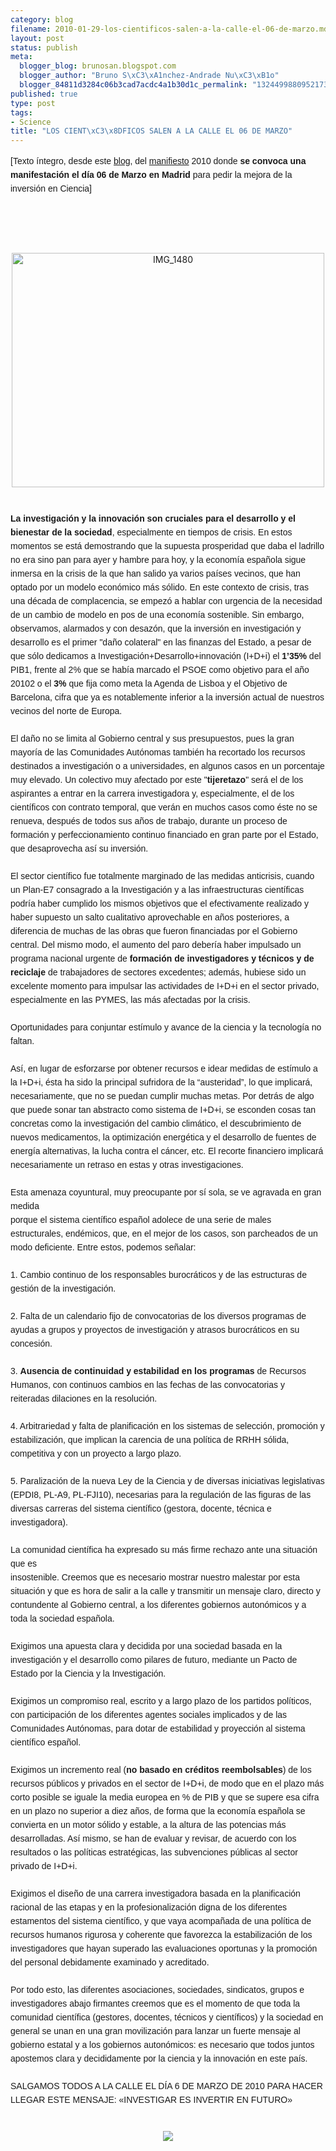 ```yaml
--- 
category: blog
filename: 2010-01-29-los-cientificos-salen-a-la-calle-el-06-de-marzo.md
layout: post
status: publish
meta: 
  blogger_blog: brunosan.blogspot.com
  blogger_author: "Bruno S\xC3\xA1nchez-Andrade Nu\xC3\xB1o"
  blogger_84811d3284c06b3cad7acdc4a1b30d1c_permalink: "132449988095217367"
published: true
type: post
tags: 
- Science
title: "LOS CIENT\xC3\x8DFICOS SALEN A LA CALLE EL 06 DE MARZO"
---
```

<span class="Apple-style-span" style="font-family:Verdana, sans-serif;font-size:14px;line-height:22px;">[Texto íntegro, desde este <a href="http://aldea-irreductible.blogspot.com/2010/01/los-cientificos-salen-la-calle-el-06-de.html">blog</a>, del <a href="http://precarios.org/">manifiesto</a> 2010 donde&nbsp;<span class="Apple-style-span" style="font-weight:bold;">se convoca una manifestación el día 06 de Marzo en Madrid <span class="Apple-style-span" style="font-weight:normal;">para pedir la mejora de la inversión en Ciencia</span><span class="Apple-style-span" style="font-weight:normal;">]</span></span></span><br /><span class="Apple-style-span" style="font-family:Verdana, sans-serif;font-size:14px;line-height:22px;"><b><br /></b></span><br /><span class="Apple-style-span" style="font-family:Verdana, sans-serif;font-size:14px;line-height:22px;"><b><br /></b></span><br /><div style="text-align:center;"><a href="http://www.flickr.com/photos/nasonurb/3501933853/" title="IMG_1480 by brunosan, on Flickr"><img alt="IMG_1480" height="375" src="http://farm4.static.flickr.com/3593/3501933853_84eb7b3318.jpg" width="500" /></a></div><span class="Apple-style-span" style="font-family:Verdana, sans-serif;font-size:14px;line-height:22px;"><b><br /></b></span><br /><span class="Apple-style-span" style="font-family:Verdana, sans-serif;font-size:14px;line-height:22px;"><b>La investigación y la innovación son cruciales para el desarrollo y el bienestar de la sociedad</b>, especialmente en tiempos de crisis. En estos momentos se está demostrando que la supuesta prosperidad que daba el ladrillo no era sino pan para ayer y hambre para hoy, y la economía española sigue inmersa en la crisis de la que han salido ya varios países vecinos, que han optado por un modelo económico más sólido. En este contexto de crisis, tras una década de complacencia, se empezó a hablar con urgencia de la necesidad de un cambio de modelo en pos de una economía sostenible. Sin embargo, observamos, alarmados y con desazón, que la inversión en investigación y desarrollo es el primer "daño colateral" en las finanzas del Estado, a pesar de que sólo dedicamos a Investigación+Desarrollo+innovación (I+D+i) el <b>1’35%</b> del PIB1, frente al 2% que se había marcado el PSOE como objetivo para el año 20102 o el <b>3%</b> que fija como meta la Agenda de Lisboa y el Objetivo de Barcelona, cifra que ya es notablemente inferior a la inversión actual de nuestros vecinos del norte de Europa.<br style="margin:0;padding:0;" /><br style="margin:0;padding:0;" />El daño no se limita al Gobierno central y sus presupuestos, pues la gran mayoría de las Comunidades Autónomas también ha recortado los recursos destinados a investigación o a universidades, en algunos casos en un porcentaje muy elevado. Un colectivo muy afectado por este "<b>tijeretazo</b>" será el de los aspirantes a entrar en la carrera investigadora y, especialmente, el de los científicos con contrato temporal, que verán en muchos casos como éste no se renueva, después de todos sus años de trabajo, durante un proceso de formación y perfeccionamiento continuo financiado en gran parte por el Estado, que desaprovecha así su inversión.<br style="margin:0;padding:0;" /><br style="margin:0;padding:0;" />El sector científico fue totalmente marginado de las medidas anticrisis, cuando un Plan-E7 consagrado a la Investigación y a las infraestructuras científicas podría haber cumplido los mismos objetivos que el efectivamente realizado y haber supuesto un salto cualitativo aprovechable en años posteriores, a diferencia de muchas de las obras que fueron financiadas por el Gobierno central. Del mismo modo, el aumento del paro debería haber impulsado un programa nacional urgente de <b>formación de investigadores y técnicos y de reciclaje</b> de trabajadores de sectores excedentes; además, hubiese sido un excelente momento para impulsar las actividades de I+D+i en el sector privado, especialmente en las PYMES, las más afectadas por la crisis.<br style="margin:0;padding:0;" /><br style="margin:0;padding:0;" />Oportunidades para conjuntar estímulo y avance de la ciencia y la tecnología no faltan.<br style="margin:0;padding:0;" /><br style="margin:0;padding:0;" />Así, en lugar de esforzarse por obtener recursos e idear medidas de estímulo a la I+D+i, ésta ha sido la principal sufridora de la “austeridad”, lo que implicará, necesariamente, que no se puedan cumplir muchas metas. Por detrás de algo que puede sonar tan abstracto como sistema de I+D+i, se esconden cosas tan concretas como la investigación del cambio climático, el descubrimiento de nuevos medicamentos, la optimización energética y el desarrollo de fuentes de energía alternativas, la lucha contra el cáncer, etc. El recorte financiero implicará necesariamente un retraso en estas y otras investigaciones.<br style="margin:0;padding:0;" /><br style="margin:0;padding:0;" />Esta amenaza coyuntural, muy preocupante por sí sola, se ve agravada en gran medida<br style="margin:0;padding:0;" />porque el sistema científico español adolece de una serie de males estructurales, endémicos, que, en el mejor de los casos, son parcheados de un modo deficiente. Entre estos, podemos señalar:<br style="margin:0;padding:0;" /><br style="margin:0;padding:0;" />1. Cambio continuo de los responsables burocráticos y de las estructuras de gestión de la investigación.<br style="margin:0;padding:0;" /><br style="margin:0;padding:0;" />2. Falta de un calendario fijo de convocatorias de los diversos programas de ayudas a grupos y proyectos de investigación y atrasos burocráticos en su concesión.<br style="margin:0;padding:0;" /><br style="margin:0;padding:0;" />3. <b>Ausencia de continuidad y estabilidad en los programas</b> de Recursos Humanos, con continuos cambios en las fechas de las convocatorias y reiteradas dilaciones en la resolución.<br style="margin:0;padding:0;" /><br style="margin:0;padding:0;" />4. Arbitrariedad y falta de planificación en los sistemas de selección, promoción y<br style="margin:0;padding:0;" />estabilización, que implican la carencia de una política de RRHH sólida, competitiva y con un proyecto a largo plazo.<br style="margin:0;padding:0;" /><br style="margin:0;padding:0;" />5. Paralización de la nueva Ley de la Ciencia y de diversas iniciativas legislativas (EPDI8, PL-A9, PL-FJI10), necesarias para la regulación de las figuras de las diversas carreras del sistema científico (gestora, docente, técnica e investigadora).<br style="margin:0;padding:0;" /><br style="margin:0;padding:0;" />La comunidad científica ha expresado su más firme rechazo ante una situación que es<br style="margin:0;padding:0;" />insostenible. Creemos que es necesario mostrar nuestro malestar por esta situación y que es hora de salir a la calle y transmitir un mensaje claro, directo y contundente al Gobierno central, a los diferentes gobiernos autonómicos y a toda la sociedad española.<br style="margin:0;padding:0;" /><br style="margin:0;padding:0;" />Exigimos una apuesta clara y decidida por una sociedad basada en la investigación y el desarrollo como pilares de futuro, mediante un Pacto de Estado por la Ciencia y la Investigación.<br style="margin:0;padding:0;" /><br style="margin:0;padding:0;" />Exigimos un compromiso real, escrito y a largo plazo de los partidos políticos, con participación de los diferentes agentes sociales implicados y de las Comunidades Autónomas, para dotar de estabilidad y proyección al sistema científico español.<br style="margin:0;padding:0;" /><br style="margin:0;padding:0;" />Exigimos un incremento real (<b>no basado en créditos reembolsables</b>) de los recursos públicos y privados en el sector de I+D+i, de modo que en el plazo más corto posible se iguale la media europea en % de PIB y que se supere esa cifra en un plazo no superior a diez años, de forma que la economía española se convierta en un motor sólido y estable, a la altura de las potencias más desarrolladas. Así mismo, se han de evaluar y revisar, de acuerdo con los resultados o las políticas estratégicas, las subvenciones públicas al sector privado de I+D+i.<br style="margin:0;padding:0;" /><br style="margin:0;padding:0;" />Exigimos el diseño de una carrera investigadora basada en la planificación racional de las etapas y en la profesionalización digna de los diferentes estamentos del sistema científico, y que vaya acompañada de una política de recursos humanos rigurosa y coherente que favorezca la estabilización de los investigadores que hayan superado las evaluaciones oportunas y la promoción del personal debidamente examinado y acreditado.<br style="margin:0;padding:0;" /><br style="margin:0;padding:0;" />Por todo esto, las diferentes asociaciones, sociedades, sindicatos, grupos e investigadores abajo firmantes creemos que es el momento de que toda la comunidad científica (gestores, docentes, técnicos y científicos) y la sociedad en general se unan en una gran movilización para lanzar un fuerte mensaje al gobierno estatal y a los gobiernos autonómicos: es necesario que todos juntos apostemos clara y decididamente por la ciencia y la innovación en este país.<br style="margin:0;padding:0;" /><br style="margin:0;padding:0;" />SALGAMOS TODOS A LA CALLE EL DÍA 6 DE MARZO DE 2010 PARA HACER LLEGAR ESTE MENSAJE: «INVESTIGAR ES INVERTIR EN FUTURO»</span><br /><span class="Apple-style-span" style="font-family:Verdana, sans-serif;font-size:14px;line-height:22px;"><br /></span><br /><div class="separator" style="clear:both;text-align:center;"><a href="http://nasonurb.files.wordpress.com/2010/01/photo.jpeg" style="margin-left:1em;margin-right:1em;"><img border="0" src="http://nasonurb.files.wordpress.com/2010/01/photo.jpeg?w=300" /></a></div><span class="Apple-style-span" style="font-family:Verdana, sans-serif;font-size:14px;line-height:22px;"><br /></span>
